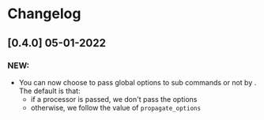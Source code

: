# Changelog

## [0.4.0] 05-01-2022


### NEW:

- You can now choose to pass global options to sub commands or not by .
 The default is that: 
  - if a processor is passed, we don't pass the options
  - otherwise, we follow the value of `propagate_options`
